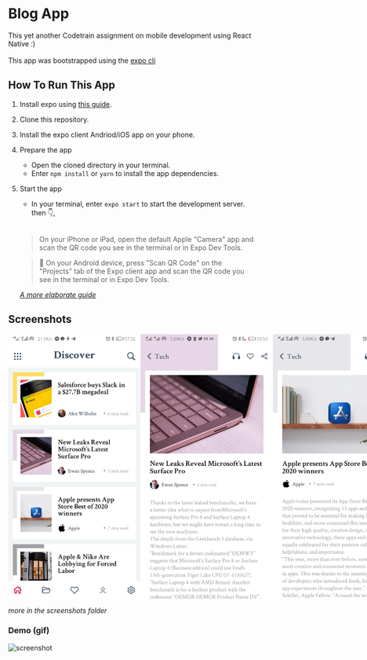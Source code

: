 # Blog App
This yet another Codetrain assignment on mobile development using React Native :)
<br/><br/>
This app was bootstrapped using the [expo cli](https://expo.io/)

## How To Run This App
1. Install expo using [this guide](https://docs.expo.io/get-started/installation/).
2. Clone this repository.
3. Install the expo client Andriod/iOS app on your phone.
4. Prepare the app
	- Open the cloned directory in your terminal.
	- Enter `npm install` or `yarn` to install the app dependencies.
5. Start the app
	- In your terminal, enter `expo start`  to start the development server. then 👇,
	<br/>

	> On your iPhone or iPad, open the default Apple "Camera" app and scan the QR code you see in the terminal or in Expo Dev Tools.

	> 🤖 On your Android device, press "Scan QR Code" on the "Projects" tab of the Expo client app and scan the QR code you see in the terminal or in Expo Dev Tools.

	[*A more elaborate guide*](https://docs.expo.io/get-started/create-a-new-app/#opening-the-app-on-your-phonetablet)



## Screenshots
<div style="display: flex; align-items: center; justify-content: space-between">
	<img src="./screenshots/1.jpg" alt="screenshot" width="270px" height="auto">
	<img src="./screenshots/4.jpg" alt="screenshot" width="270px" height="auto">
	<img src="./screenshots/2.jpg" alt="screenshot" width="270px" height="auto">
</div>

*more in the screenshots folder*

### Demo (gif)
<img src="./screenshots/gif.gif" alt="screenshot" width="270px" height="auto">
